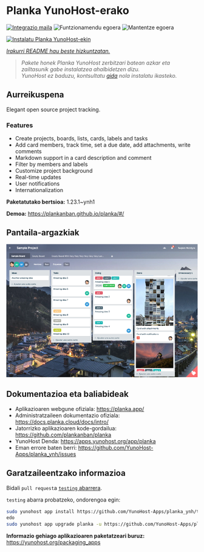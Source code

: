 <!--
Ohart ongi: README hau automatikoki sortu da <https://github.com/YunoHost/apps/tree/master/tools/readme_generator>ri esker
EZ editatu eskuz.
-->

# Planka YunoHost-erako

[![Integrazio maila](https://dash.yunohost.org/integration/planka.svg)](https://ci-apps.yunohost.org/ci/apps/planka/) ![Funtzionamendu egoera](https://ci-apps.yunohost.org/ci/badges/planka.status.svg) ![Mantentze egoera](https://ci-apps.yunohost.org/ci/badges/planka.maintain.svg)

[![Instalatu Planka YunoHost-ekin](https://install-app.yunohost.org/install-with-yunohost.svg)](https://install-app.yunohost.org/?app=planka)

*[Irakurri README hau beste hizkuntzatan.](./ALL_README.md)*

> *Pakete honek Planka YunoHost zerbitzari batean azkar eta zailtasunik gabe instalatzea ahalbidetzen dizu.*  
> *YunoHost ez baduzu, kontsultatu [gida](https://yunohost.org/install) nola instalatu ikasteko.*

## Aurreikuspena

Elegant open source project tracking.

### Features

- Create projects, boards, lists, cards, labels and tasks
- Add card members, track time, set a due date, add attachments, write comments
- Markdown support in a card description and comment
- Filter by members and labels
- Customize project background
- Real-time updates
- User notifications
- Internationalization


**Paketatutako bertsioa:** 1.23.1~ynh1

**Demoa:** <https://plankanban.github.io/planka/#/>

## Pantaila-argazkiak

![Planka(r)en pantaila-argazkia](./doc/screenshots/screenshot.png)

## Dokumentazioa eta baliabideak

- Aplikazioaren webgune ofiziala: <https://planka.app/>
- Administratzaileen dokumentazio ofiziala: <https://docs.planka.cloud/docs/intro/>
- Jatorrizko aplikazioaren kode-gordailua: <https://github.com/plankanban/planka>
- YunoHost Denda: <https://apps.yunohost.org/app/planka>
- Eman errore baten berri: <https://github.com/YunoHost-Apps/planka_ynh/issues>

## Garatzaileentzako informazioa

Bidali `pull request`a [`testing` abarrera](https://github.com/YunoHost-Apps/planka_ynh/tree/testing).

`testing` abarra probatzeko, ondorengoa egin:

```bash
sudo yunohost app install https://github.com/YunoHost-Apps/planka_ynh/tree/testing --debug
edo
sudo yunohost app upgrade planka -u https://github.com/YunoHost-Apps/planka_ynh/tree/testing --debug
```

**Informazio gehiago aplikazioaren paketatzeari buruz:** <https://yunohost.org/packaging_apps>
